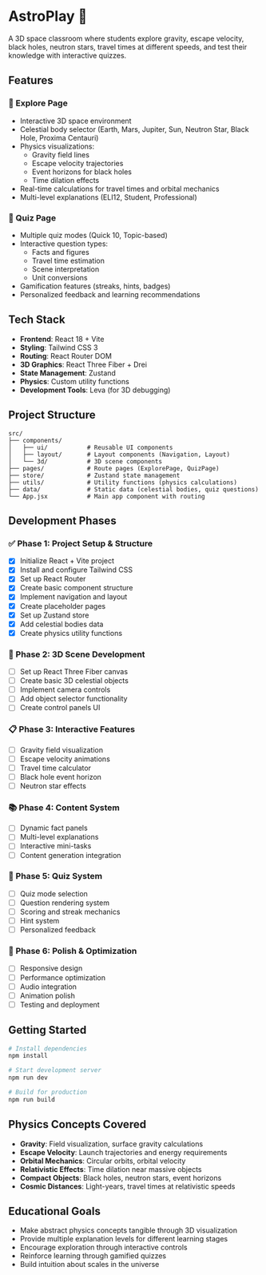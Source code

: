 # AstroPlay 🚀

A 3D space classroom where students explore gravity, escape velocity, black holes, neutron stars, travel times at different speeds, and test their knowledge with interactive quizzes.

## Features

### 🌌 Explore Page
- Interactive 3D space environment
- Celestial body selector (Earth, Mars, Jupiter, Sun, Neutron Star, Black Hole, Proxima Centauri)
- Physics visualizations:
  - Gravity field lines
  - Escape velocity trajectories
  - Event horizons for black holes
  - Time dilation effects
- Real-time calculations for travel times and orbital mechanics
- Multi-level explanations (ELI12, Student, Professional)

### 🧠 Quiz Page
- Multiple quiz modes (Quick 10, Topic-based)
- Interactive question types:
  - Facts and figures
  - Travel time estimation
  - Scene interpretation
  - Unit conversions
- Gamification features (streaks, hints, badges)
- Personalized feedback and learning recommendations

## Tech Stack

- **Frontend**: React 18 + Vite
- **Styling**: Tailwind CSS 3
- **Routing**: React Router DOM
- **3D Graphics**: React Three Fiber + Drei
- **State Management**: Zustand
- **Physics**: Custom utility functions
- **Development Tools**: Leva (for 3D debugging)

## Project Structure

```
src/
├── components/
│   ├── ui/           # Reusable UI components
│   ├── layout/       # Layout components (Navigation, Layout)
│   └── 3d/           # 3D scene components
├── pages/            # Route pages (ExplorePage, QuizPage)
├── store/            # Zustand state management
├── utils/            # Utility functions (physics calculations)
├── data/             # Static data (celestial bodies, quiz questions)
└── App.jsx           # Main app component with routing
```

## Development Phases

### ✅ Phase 1: Project Setup & Structure
- [x] Initialize React + Vite project
- [x] Install and configure Tailwind CSS
- [x] Set up React Router
- [x] Create basic component structure
- [x] Implement navigation and layout
- [x] Create placeholder pages
- [x] Set up Zustand store
- [x] Add celestial bodies data
- [x] Create physics utility functions

### 🚧 Phase 2: 3D Scene Development
- [ ] Set up React Three Fiber canvas
- [ ] Create basic 3D celestial objects
- [ ] Implement camera controls
- [ ] Add object selector functionality
- [ ] Create control panels UI

### 📋 Phase 3: Interactive Features
- [ ] Gravity field visualization
- [ ] Escape velocity animations
- [ ] Travel time calculator
- [ ] Black hole event horizon
- [ ] Neutron star effects

### 📚 Phase 4: Content System
- [ ] Dynamic fact panels
- [ ] Multi-level explanations
- [ ] Interactive mini-tasks
- [ ] Content generation integration

### 🎯 Phase 5: Quiz System
- [ ] Quiz mode selection
- [ ] Question rendering system
- [ ] Scoring and streak mechanics
- [ ] Hint system
- [ ] Personalized feedback

### 🎨 Phase 6: Polish & Optimization
- [ ] Responsive design
- [ ] Performance optimization
- [ ] Audio integration
- [ ] Animation polish
- [ ] Testing and deployment

## Getting Started

```bash
# Install dependencies
npm install

# Start development server
npm run dev

# Build for production
npm run build
```

## Physics Concepts Covered

- **Gravity**: Field visualization, surface gravity calculations
- **Escape Velocity**: Launch trajectories and energy requirements
- **Orbital Mechanics**: Circular orbits, orbital velocity
- **Relativistic Effects**: Time dilation near massive objects
- **Compact Objects**: Black holes, neutron stars, event horizons
- **Cosmic Distances**: Light-years, travel times at relativistic speeds

## Educational Goals

- Make abstract physics concepts tangible through 3D visualization
- Provide multiple explanation levels for different learning stages
- Encourage exploration through interactive controls
- Reinforce learning through gamified quizzes
- Build intuition about scales in the universe